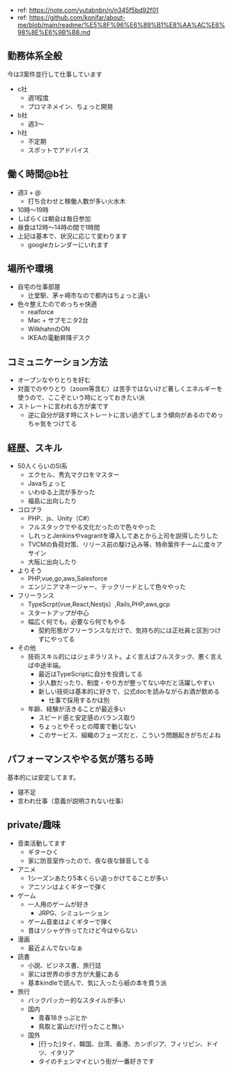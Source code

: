 - ref: https://note.com/yutabnbn/n/n345f5bd92f01
- ref: https://github.com/konifar/about-me/blob/main/readme/%E5%8F%96%E6%89%B1%E8%AA%AC%E6%98%8E%E6%9B%B8.md

## 勤務体系全般

今は3案件並行して仕事しています

- c社
  - 週1程度
  - プロマネメイン、ちょっと開発
- b社
  - 週3〜
- h社
  - 不定期
  - スポットでアドバイス 

## 働く時間@b社

- 週3 + @
  - 打ち合わせと稼働人数が多い火水木
- 10時〜19時  
- しばらくは朝会は毎日参加
- 昼食は12時〜14時の間で1時間
- 上記は基本で、状況に応じて変わります
  - googleカレンダーにいれます


## 場所や環境

- 自宅の仕事部屋
  - 辻堂駅、茅ヶ崎市なので都内はちょっと遠い
- 色々整えたのでめっちゃ快適
  - realforce
  - Mac + サブモニタ2台
  - WilkhahnのON
  - IKEAの電動昇降デスク

## コミュニケーション方法

- オープンなやりとりを好む
- 対面でのやりとり（zoom等含む）は苦手ではないけど著しくエネルギーを使うので、ここぞという時にとっておきたい派
- ストレートに言われる方が楽です
  - 逆に自分が話す時にストレートに言い過ぎてしまう傾向があるのでめっちゃ気をつけてる

## 経歴、スキル
- 50人くらいのSI系
  - エクセル、秀丸マクロをマスター
  - Javaちょっと
  - いわゆる上流が多かった
  - 福島に出向したり
- コロプラ
  - PHP、js、Unity（C#）
  - フルスタックでやる文化だったので色々やった
  - しれっとJenkinsやvagrantを導入してあとから上司を説得したりした
  - TVCMの負荷対策、リリース前の駆け込み等、特命案件チームに度々アサイン
  - 大阪に出向したり  
- よりそう
  - PHP,vue,go,aws,Salesforce
  - エンジニアマネージャー、テックリードとして色々やった   
- フリーランス
  - TypeScrpt(vue,React,Nestjs）,Rails,PHP,aws,gcp
  - スタートアップが中心
  - 幅広く何でも。必要なら何でもやる
    - 契約形態がフリーランスなだけで、気持ち的には正社員と区別つけずにやってる 
- その他
  - 技術スキル的にはジェネラリスト。よく言えばフルスタック、悪く言えば中途半端。
    - 最近はTypeScriptに自分を投資してる  
    - 少人数だったり、制度・やり方が整ってない中だと活躍しやすい
    - 新しい技術は基本的に好きで、公式docを読みながらお酒が飲める
      - 仕事で採用するかは別  
  - 年齢、経験が活きることが最近多い
    - スピード感と安定感のバランス取り
    - ちょっとやそっとの障害で動じない
    - このサービス、組織のフェーズだと、こういう問題起きがちだよね


## パフォーマンスややる気が落ちる時

基本的には安定してます。

- 寝不足
- 言われ仕事（意義が説明されない仕事）

## private/趣味

- 音楽活動してます
  - ギターひく
  - 家に防音室作ったので、夜な夜な録音してる
- アニメ
  - 1シーズンあたり5本くらい追っかけてることが多い
  - アニソンはよくギターで弾く
- ゲーム
  - 一人用のゲームが好き
    - JRPG、シミュレーション
  - ゲーム音楽はよくギターで弾く  
  - 昔はソシャゲ作ってたけど今はやらない
- 漫画
  - 最近よんでないなぁ
- 読書
  - 小説、ビジネス書、旅行誌
  - 家には世界の歩き方が大量にある
  - 基本kindleで読んで、気に入ったら紙の本を買う派
- 旅行
  - バックパッカー的なスタイルが多い
  - 国内
    - 青春18きっぷとか
    - 鳥取と富山だけ行ったこと無い
  - 国外
    - [行った]タイ、韓国、台湾、香港、カンボジア、フィリピン、ドイツ、イタリア 
    - タイのチェンマイという街が一番好きです


